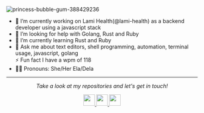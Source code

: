 ![princess-bubble-gum-388429236](https://user-images.githubusercontent.com/86631177/212934124-15c3ef0a-9a48-4a00-af39-8e0d8a89c4f4.gif)


- 🔭 I’m currently working on Lami Health(@lami-health) as a backend developer using a javascript stack
- 🤝 I’m looking for help with Golang, Rust and Ruby
- 🌱 I’m currently learning Rust and Ruby
- 💬 Ask me about text editors, shell programming, automation, terminal usage, javascript, golang<br>⚡ Fun fact I have a wpm of 118
- 🏳️‍⚧️ Pronouns: She/Her Ela/Dela

<hr>
<p align="center">
  <i>Take a look at my repositories and let's get in touch!</i>
</p>

<p align="center">
  <a href= "https://github.com/cherryramatisdev/">
    <img width="30" height="30" src="https://cdn.jsdelivr.net/gh/devicons/devicon/icons/github/github-original.svg" />
  </a>
  <a href="https://www.linkedin.com/in/cherryramatis/">
    <img width="30" height="30" src="https://cdn.jsdelivr.net/gh/devicons/devicon/icons/linkedin/linkedin-original.svg" />
  </a>
  <a href= "https://twitter.com/cherry_ramatis">
    <img width="30" height="30" src="https://cdn.jsdelivr.net/gh/devicons/devicon/icons/twitter/twitter-original.svg" />
  </a>
</p>
